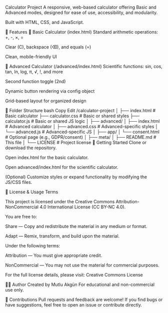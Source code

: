 Calculator Project
A responsive, web-based calculator offering Basic and Advanced modes, designed for ease of use, accessibility, and modularity.

Built with HTML, CSS, and JavaScript.

🧮 Features
🔹 Basic Calculator (index.html)
Standard arithmetic operations: +, -, ×, ÷

Clear (C), backspace (⌫), and equals (=)

Clean, mobile-friendly UI

🔸 Advanced Calculator (/advanced/index.html)
Scientific functions: sin, cos, tan, ln, log, π, √, !, and more

Second function toggle (2nd)

Dynamic button rendering via config object

Grid-based layout for organized design

📁 Folder Structure
bash
Copy
Edit
/calculator-project
│
├── index.html        # Basic calculator
├── calculator.css    # Basic or shared styles
├── calculator.js     # Basic or shared JS logic
│
├── advanced/
│   ├── index.html    # Advanced calculator
│   ├── advanced.css  # Advanced-specific styles
│   └── advanced.js   # Advanced-specific JS
│
├── app/
│   └── consent.html  # Optional page (e.g., GDPR/consent)
│
├── meta/
│   ├── README.md     # This file
│   └── LICENSE       # Project license
🚀 Getting Started
Clone or download the repository.

Open index.html for the basic calculator.

Open advanced/index.html for the scientific calculator.

(Optional) Customize styles or expand functionality by modifying the JS/CSS files.

📜 License & Usage Terms


This project is licensed under the Creative Commons Attribution-NonCommercial 4.0 International License (CC BY-NC 4.0).

You are free to:

Share — Copy and redistribute the material in any medium or format.

Adapt — Remix, transform, and build upon the material.

Under the following terms:

Attribution — You must give appropriate credit.

NonCommercial — You may not use the material for commercial purposes.

For the full license details, please visit: Creative Commons License

👨‍💻 Author
Created by Mutlu Akgün
For educational and non-commercial use only.

🙌 Contributions
Pull requests and feedback are welcome!
If you find bugs or have suggestions, feel free to open an issue or contribute directly.
